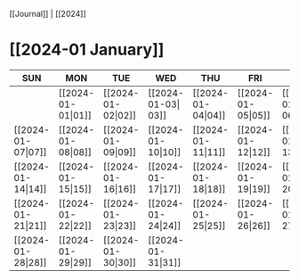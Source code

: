 [[Journal]] | [[2024]]
# [[2024-01 January]]

| SUN | MON | TUE | WED | THU | FRI | SAT |
| ---- | ---- | ---- | ---- | ---- | ---- | ---- |
|  | [[2024-01-01\|01]] | [[2024-01-02\|02]] | [[2024-01-03\| 03]] | [[2024-01-04\|04]] | [[2024-01-05\|05]] | [[2024-01-06\|06]] |
| [[2024-01-07\|07]] | [[2024-01-08\|08]] | [[2024-01-09\|09]] | [[2024-01-10\|10]] | [[2024-01-11\|11]] | [[2024-01-12\|12]] | [[2024-01-13\|13]] |
| [[2024-01-14\|14]] | [[2024-01-15\|15]] | [[2024-01-16\|16]] | [[2024-01-17\|17]] | [[2024-01-18\|18]] | [[2024-01-19\|19]] | [[2024-01-20\|20]] |
| [[2024-01-21\|21]] | [[2024-01-22\|22]] | [[2024-01-23\|23]] | [[2024-01-24\|24]] | [[2024-01-25\|25]] | [[2024-01-26\|26]] | [[2024-01-27\|27]] |
| [[2024-01-28\|28]] | [[2024-01-29\|29]] | [[2024-01-30\|30]] | [[2024-01-31\|31]] |  |  |  |

